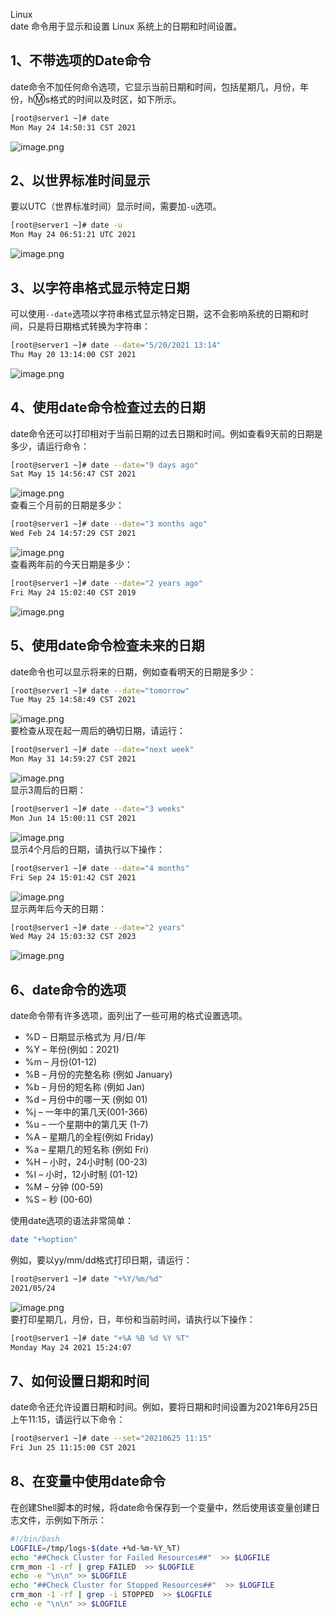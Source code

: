 Linux <br />date 命令用于显示和设置 Linux 系统上的日期和时间设置。
<a name="feQEs"></a>
## 1、不带选项的Date命令
date命令不加任何命令选项，它显示当前日期和时间，包括星期几，月份，年份，h:m:s格式的时间以及时区，如下所示。
```bash
[root@server1 ~]# date
Mon May 24 14:50:31 CST 2021
```
![image.png](https://cdn.nlark.com/yuque/0/2021/png/396745/1627344365358-477b38bc-66b8-4749-a4c1-1ffa0b609c41.png#clientId=u856f8380-f32e-4&from=paste&height=73&id=uc262f736&originHeight=220&originWidth=1461&originalType=binary&ratio=1&size=87496&status=done&style=none&taskId=ud196ccdf-8287-4fa8-aa51-6b70f4d9a82&width=487)
<a name="okgXH"></a>
## 2、以世界标准时间显示
要以UTC（世界标准时间）显示时间，需要加`-u`选项。
```bash
[root@server1 ~]# date -u
Mon May 24 06:51:21 UTC 2021
```
![image.png](https://cdn.nlark.com/yuque/0/2021/png/396745/1627344412555-407224bd-ab93-4a48-9b46-25fb57d193d2.png#clientId=u856f8380-f32e-4&from=paste&height=74&id=u88eb8e32&originHeight=223&originWidth=1465&originalType=binary&ratio=1&size=89350&status=done&style=none&taskId=u73d9297a-f76f-4399-aa61-2bcba2f3433&width=488.3333333333333)
<a name="TxVEO"></a>
## 3、以字符串格式显示特定日期
可以使用`--date`选项以字符串格式显示特定日期，这不会影响系统的日期和时间，只是将日期格式转换为字符串：
```bash
[root@server1 ~]# date --date="5/20/2021 13:14"
Thu May 20 13:14:00 CST 2021
```
![image.png](https://cdn.nlark.com/yuque/0/2021/png/396745/1627344432673-81260653-68eb-40df-bc8a-904fa2b25cc0.png#clientId=u856f8380-f32e-4&from=paste&height=73&id=u16631a82&originHeight=218&originWidth=1795&originalType=binary&ratio=1&size=106781&status=done&style=none&taskId=u0894f54a-364d-4b51-83d2-a34ed277896&width=598.3333333333334)
<a name="RX0aB"></a>
## 4、使用date命令检查过去的日期
date命令还可以打印相对于当前日期的过去日期和时间。例如查看9天前的日期是多少，请运行命令：
```bash
[root@server1 ~]# date --date="9 days ago"
Sat May 15 14:56:47 CST 2021
```
![image.png](https://cdn.nlark.com/yuque/0/2021/png/396745/1627344450404-7f281973-bb45-4ebe-9263-aae588c67a1d.png#clientId=u856f8380-f32e-4&from=paste&height=73&id=u1ba9fa29&originHeight=219&originWidth=1587&originalType=binary&ratio=1&size=96345&status=done&style=none&taskId=u11175ba3-bdd3-451a-a460-6406fb19f21&width=529)<br />查看三个月前的日期是多少：
```bash
[root@server1 ~]# date --date="3 months ago"
Wed Feb 24 14:57:29 CST 2021
```
![image.png](https://cdn.nlark.com/yuque/0/2021/png/396745/1627344466801-c7733a8e-903d-4fab-bde2-0a48f1691b62.png#clientId=u856f8380-f32e-4&from=paste&height=73&id=ubb219b07&originHeight=218&originWidth=1694&originalType=binary&ratio=1&size=101440&status=done&style=none&taskId=uec42ab4e-f186-48d1-8a11-6daa2251533&width=564.6666666666666)<br />查看两年前的今天日期是多少：
```bash
[root@server1 ~]# date --date="2 years ago"
Fri May 24 15:02:40 CST 2019
```
![image.png](https://cdn.nlark.com/yuque/0/2021/png/396745/1627344482207-b06b3cb2-80a2-4dfe-84e8-fad48a11b65d.png#clientId=u856f8380-f32e-4&from=paste&height=74&id=u2764bd4b&originHeight=223&originWidth=1670&originalType=binary&ratio=1&size=102985&status=done&style=none&taskId=ub255f9cc-5704-44ac-95b4-912a35245ec&width=556.6666666666666)
<a name="facXG"></a>
## 5、使用date命令检查未来的日期
date命令也可以显示将来的日期，例如查看明天的日期是多少：
```bash
[root@server1 ~]# date --date="tomorrow"
Tue May 25 14:58:49 CST 2021
```
![image.png](https://cdn.nlark.com/yuque/0/2021/png/396745/1627344499269-33965280-14ad-4164-91f9-8ab84da89efa.png#clientId=u856f8380-f32e-4&from=paste&height=74&id=u18bf0953&originHeight=221&originWidth=1563&originalType=binary&ratio=1&size=95968&status=done&style=none&taskId=ufc830ed1-a5f3-4d92-a8b2-2a1cab3ac38&width=521)<br />要检查从现在起一周后的确切日期，请运行：
```bash
[root@server1 ~]# date --date="next week"
Mon May 31 14:59:27 CST 2021
```
![image.png](https://cdn.nlark.com/yuque/0/2021/png/396745/1627344517716-3a898e94-cce2-49b1-9050-4dd5b04606fa.png#clientId=u856f8380-f32e-4&from=paste&height=72&id=uca69198c&originHeight=215&originWidth=1608&originalType=binary&ratio=1&size=95120&status=done&style=none&taskId=u40f73ad1-9f47-48ca-8aab-b9b77eee560&width=536)<br />显示3周后的日期：
```bash
[root@server1 ~]# date --date="3 weeks"
Mon Jun 14 15:00:11 CST 2021
```
![image.png](https://cdn.nlark.com/yuque/0/2021/png/396745/1627344534184-838ef04b-d375-4dcd-bae7-3f2761eaf9de.png#clientId=u856f8380-f32e-4&from=paste&height=73&id=u71b887ae&originHeight=219&originWidth=1579&originalType=binary&ratio=1&size=95589&status=done&style=none&taskId=u9456f552-7868-46b4-8b7b-192213d6578&width=526.3333333333334)<br />显示4个月后的日期，请执行以下操作：
```bash
[root@server1 ~]# date --date="4 months"
Fri Sep 24 15:01:42 CST 2021
```
![image.png](https://cdn.nlark.com/yuque/0/2021/png/396745/1627344548481-89891bc0-938f-4808-b52b-68fe5e143433.png#clientId=u856f8380-f32e-4&from=paste&height=73&id=ue1f72db0&originHeight=218&originWidth=1667&originalType=binary&ratio=1&size=99570&status=done&style=none&taskId=u99f06f8c-08d4-4470-82f6-2a2231e4c00&width=555.6666666666666)<br />显示两年后今天的日期：
```bash
[root@server1 ~]# date --date="2 years"
Wed May 24 15:03:32 CST 2023
```
![image.png](https://cdn.nlark.com/yuque/0/2021/png/396745/1627344568423-914e237f-8592-4cd6-939f-a887ff19d945.png#clientId=u856f8380-f32e-4&from=paste&height=72&id=udb5b2c46&originHeight=216&originWidth=1777&originalType=binary&ratio=1&size=103894&status=done&style=none&taskId=u2c8911e4-c34a-4f23-ae17-cd93b920e49&width=592.3333333333334)
<a name="HKo9O"></a>
## 6、date命令的选项
date命令带有许多选项，面列出了一些可用的格式设置选项。

- %D – 日期显示格式为 月/日/年
- %Y – 年份(例如：2021)
- %m – 月份(01-12)
- %B – 月份的完整名称 (例如 January)
- %b – 月份的短名称 (例如 Jan)
- %d – 月份中的哪一天 (例如 01)
- %j – 一年中的第几天(001-366)
- %u – 一个星期中的第几天 (1-7)
- %A – 星期几的全程(例如 Friday)
- %a – 星期几的短名称 (例如 Fri)
- %H – 小时，24小时制 (00-23)
- %I – 小时，12小时制 (01-12)
- %M – 分钟 (00-59)
- %S – 秒 (00-60)

使用date选项的语法非常简单：
```bash
date "+%option"
```
例如，要以yy/mm/dd格式打印日期，请运行：
```bash
[root@server1 ~]# date "+%Y/%m/%d"
2021/05/24
```
![image.png](https://cdn.nlark.com/yuque/0/2021/png/396745/1627344596844-892b43b2-c5d4-436f-8dc8-fb198d1158bf.png#clientId=u856f8380-f32e-4&from=paste&height=73&id=ue5ae3c7a&originHeight=220&originWidth=1691&originalType=binary&ratio=1&size=99041&status=done&style=none&taskId=udea8d806-f07a-4db4-b096-a0d8e7dd6fb&width=563.6666666666666)<br />要打印星期几，月份，日，年份和当前时间，请执行以下操作：
```bash
[root@server1 ~]# date "+%A %B %d %Y %T"
Monday May 24 2021 15:24:07
```
<a name="poS5H"></a>
## 7、如何设置日期和时间
date命令还允许设置日期和时间。例如，要将日期和时间设置为2021年6月25日上午11:15，请运行以下命令：
```bash
[root@server1 ~]# date --set="20210625 11:15"
Fri Jun 25 11:15:00 CST 2021
```
<a name="NW75c"></a>
## 8、在变量中使用date命令
在创建Shell脚本的时候，将date命令保存到一个变量中，然后使用该变量创建日志文件，示例如下所示：
```bash
#!/bin/bash
LOGFILE=/tmp/logs-$(date +%d-%m-%Y_%T)
echo "##Check Cluster for Failed Resources##"  >> $LOGFILE
crm_mon -1 -rf | grep FAILED  >> $LOGFILE
echo -e "\n\n" >> $LOGFILE
echo "##Check Cluster for Stopped Resources##"  >> $LOGFILE
crm_mon -1 -rf | grep -i STOPPED  >> $LOGFILE
echo -e "\n\n" >> $LOGFILE
```
